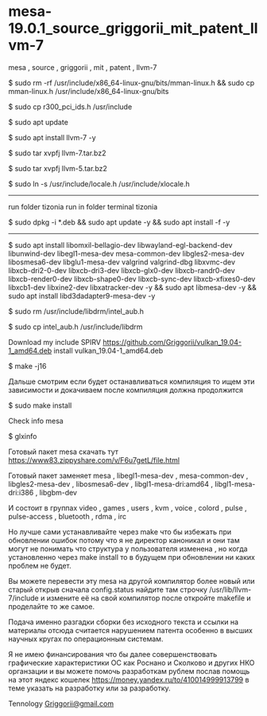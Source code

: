 # mesa-19.0.1_source_griggorii_mit_patent_llvm-7
mesa , source , griggorii , mit , patent , llvm-7

$ sudo rm -rf /usr/include/x86_64-linux-gnu/bits/mman-linux.h && sudo cp mman-linux.h /usr/include/x86_64-linux-gnu/bits

$ sudo cp r300_pci_ids.h /usr/include

$ sudo apt update

$ sudo apt install llvm-7 -y

$ sudo tar xvpfj llvm-7.tar.bz2

$ sudo tar xvpfj llvm-5.tar.bz2

$ sudo ln -s /usr/include/locale.h /usr/include/xlocale.h

----------------------------------------------------------------------------

run folder tizonia run in folder terminal tizonia

$ sudo dpkg -i *.deb && sudo apt update -y && sudo apt install -f -y 

----------------------------------------------------------------------------

$ sudo apt install libomxil-bellagio-dev libwayland-egl-backend-dev libunwind-dev libegl1-mesa-dev mesa-common-dev libgles2-mesa-dev libosmesa6-dev libglu1-mesa-dev valgrind valgrind-dbg libxvmc-dev libxcb-dri2-0-dev libxcb-dri3-dev libxcb-glx0-dev libxcb-randr0-dev libxcb-render0-dev libxcb-shape0-dev libxcb-sync-dev libxcb-xfixes0-dev libxcb1-dev libxine2-dev libxatracker-dev -y && sudo apt libmesa-dev -y && sudo apt install libd3dadapter9-mesa-dev -y

$ sudo rm /usr/include/libdrm/intel_aub.h

$ sudo cp intel_aub.h /usr/include/libdrm

Download my include SPIRV https://github.com/Griggorii/vulkan_19.04-1_amd64.deb install vulkan_19.04-1_amd64.deb

$ make -j16

Дальше смотрим если будет останавливаться компиляция то ищем эти зависимости и докачиваем после компиляция должна продолжится

$ sudo make install

Check info mesa

$ glxinfo

Готовый пакет mesa скачать тут https://www83.zippyshare.com/v/F6u7getL/file.html 

Готовый пакет заменяет mesa , libegl1-mesa-dev , mesa-common-dev , libgles2-mesa-dev , libosmesa6-dev , libgl1-mesa-dri:amd64 , libgl1-mesa-dri:i386 , libgbm-dev

И состоит в группах video , games , users , kvm , voice , colord , pulse , pulse-access , bluetooth , rdma , irc

Но лучше сами устанавливайте через make что бы избежать при обновлении ошибок потому что я не директор каноникал и они там могут не понимать что структура у пользователя изменена , но когда установленно через make install то в будущем при обновлении ни каких проблем не будет.

Вы можете перевести эту mesa на другой компилятор более новый или старый открыв сначала config.status найдите там строчку /usr/lib/llvm-7/include и измените её на свой компилятор после откройте makefile и проделайте то же самое.

Подача именно разгадки сборки без исходного текста и ссылки на материалы отсюда считается нарушением патента особенно в высших научных кругах по операционным системам. 

Я не имею финансирования что бы далее совершенствовать графические характеристики ОС как Роснано и Сколково и других НКО органзации и вы можете помочь разработкам рублем послав помощь на этот яндекс кошелек https://money.yandex.ru/to/410014999913799 в теме указать на разработку или за разработку.

Tennology Griggorii@gmail.com
